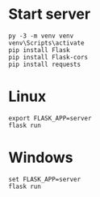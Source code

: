 # Start server

```
py -3 -m venv venv
venv\Scripts\activate
pip install Flask 
pip install Flask-cors
pip install requests
```

# Linux
```
export FLASK_APP=server
flask run
```
# Windows
```
set FLASK_APP=server
flask run
```
